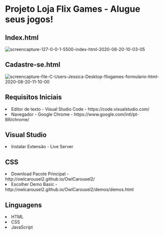 <h1>Projeto Loja Flix Games - Alugue seus jogos!</h1>

<h2> Index.html </h2>
<img src="https://i.ibb.co/GxF6swd/screencapture-127-0-0-1-5500-index-html-2020-08-20-10-03-05.png" alt="screencapture-127-0-0-1-5500-index-html-2020-08-20-10-03-05" border="0">

<h2> Cadastre-se.html </h2>
<img src="https://i.ibb.co/MPX6Dgr/screencapture-file-C-Users-Jessica-Desktop-flixgames-formulario-html-2020-08-20-11-10-00.png" alt="screencapture-file-C-Users-Jessica-Desktop-flixgames-formulario-html-2020-08-20-11-10-00" border="0">

<h2> Requisitos Iniciais </h2>
<li> Editor de texto - Visual Studio Code - https://code.visualstudio.com/</li>
<li> Navegador - Google Chrome - https://www.google.com/intl/pt-BR/chrome/</li>

<h2> Visual Studio </h2>
<li> Instalar Extensão - Live Server </li>

<h2> CSS </h2>
<li> Download Pacote Principal - http://owlcarousel2.github.io/OwlCarousel2/ </li>
<li> Escolher Demo Basic - http://owlcarousel2.github.io/OwlCarousel2/demos/demos.html </li>

<h2> Linguagens </h2>
<li> HTML </li>
<li> CSS </li>
<li> JavaScript </li>
